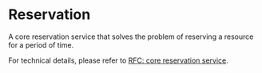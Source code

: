 # Reservation

A core reservation service that solves the problem of reserving a resource for a period of time.

For technical details, please refer to [RFC: core reservation service](rfcs/0001-core-reservation.md).